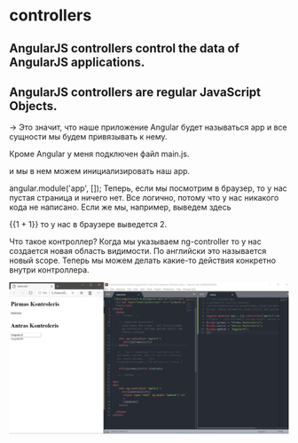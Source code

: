 # controllers

## AngularJS controllers control the data of AngularJS applications.
## AngularJS controllers are regular JavaScript Objects.

 -> <html ng-app='app'> Это значит, что наше приложение Angular будет называться app и все сущности мы будем привязывать к нему.

Кроме Angular у меня подключен файл main.js.

  <script src="https://ajax.googleapis.com/ajax/libs/angularjs/1.3.5/angular.min.js"></script>
  <script type="text/javascript" src="main.js"></script>
и мы в нем можем инициализировать наш app.

angular.module('app', []);
Теперь, если мы посмотрим в браузер, то у нас пустая страница и ничего нет. 
Все логично, потому что у нас никакого кода не написано.
Если же мы, например, выведем здесь


<body>
  {{1 + 1}}
  <script src="https://ajax.googleapis.com/ajax/libs/angularjs/1.3.5/angular.min.js"></script>
  <script type="text/javascript" src="main.js"></script>
</body>
то у нас в браузере выведется 2.

Что такое контроллер? Когда мы указываем ng-controller то у нас создается новая область видимости. По английски это называется новый scope. Теперь мы можем делать какие-то действия конкретно внутри контроллера.


  ![Test Image 3](img/Done.png)
